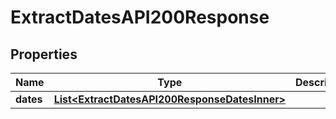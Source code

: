 

# ExtractDatesAPI200Response


## Properties

| Name | Type | Description | Notes |
|------------ | ------------- | ------------- | -------------|
|**dates** | [**List&lt;ExtractDatesAPI200ResponseDatesInner&gt;**](ExtractDatesAPI200ResponseDatesInner.md) |  |  [optional] |



